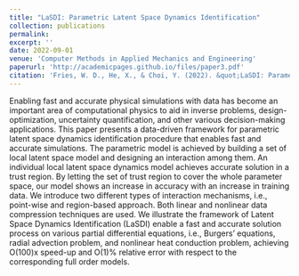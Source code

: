 ```yaml
---
title: "LaSDI: Parametric Latent Space Dynamics Identification"
collection: publications
permalink: 
excerpt: ''
date: 2022-09-01
venue: 'Computer Methods in Applied Mechanics and Engineering'
paperurl: 'http://academicpages.github.io/files/paper3.pdf'
citation: 'Fries, W. D., He, X., & Choi, Y. (2022). &quot;LaSDI: Parametric Latent Space Dynamics Identification.&quot; <i>Computer Methods in Applied Mechanics and Engineering</i>. 339, 115436.'
---
```

Enabling fast and accurate physical simulations with data has become an important area of computational physics to aid in inverse problems, design-optimization, uncertainty quantification, and other various decision-making applications. This paper presents a data-driven framework for parametric latent space dynamics identification procedure that enables fast and accurate simulations. The parametric model is achieved by building a set of local latent space model and designing an interaction among them. An individual local latent space dynamics model achieves accurate solution in a trust region. By letting the set of trust region to cover the whole parameter space, our model shows an increase in accuracy with an increase in training data. We introduce two different types of interaction mechanisms, i.e., point-wise and region-based approach. Both linear and nonlinear data compression techniques are used. We illustrate the framework of Latent Space Dynamics Identification (LaSDI) enable a fast and accurate solution process on various partial differential equations, i.e., Burgers’ equations, radial advection problem, and nonlinear heat conduction problem, achieving O(100)x speed-up and O(1)% relative error with respect to the corresponding full order models.


